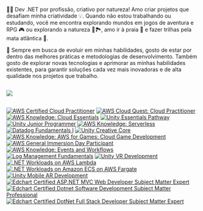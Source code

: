 👨‍💻 Dev .NET por profissão, criativo por natureza! Amo criar projetos que desafiam minha criatividade 💡. 
Quando não estou trabalhando ou estudando, você me encontra explorando mundos em jogos de aventura e RPG 🎮 ou explorando a natureza 🌴🏞️, amo ir à praia 🌊 e fazer trilhas pela mata atlântica 🌿.

🔎 Sempre em busca de evoluir em minhas habilidades, gosto de estar por dentro das melhores práticas e metodologias de desenvolvimento. Também gosto de explorar novas tecnologias e aprimorar as minhas habilidades existentes, para garantir soluções cada vez mais inovadoras e de alta qualidade nos projetos que trabalho.

## 

<div>
  <img src="https://github-readme-stats.vercel.app/api/top-langs/?username=vitormartins1&layout=compact&langs_count=14&hide=xslt,php,html,css,scss,shell,smalltalk"/> <!-- c%2B%2B -->
</div>

##

<!--START_SECTION:badges-->
[![AWS Certified Cloud Practitioner](https://images.credly.com/size/94x94/images/00634f82-b07f-4bbd-a6bb-53de397fc3a6/image.png)](http://www.credly.com/badges/d6a72e5b-241b-4c19-af65-30ec9c78c258 "AWS Certified Cloud Practitioner")
[![AWS Cloud Quest: Cloud Practitioner](https://images.credly.com/size/94x94/images/2784d0d8-327c-406f-971e-9f0e15097003/image.png)](http://www.credly.com/badges/ae53f3cb-fb84-4088-9f70-b9e023a497ab "AWS Cloud Quest: Cloud Practitioner")
[![AWS Knowledge: Cloud Essentials](https://images.credly.com/size/94x94/images/ec621e2a-c8f0-4459-806c-ae11829d372a/image.png)](http://www.credly.com/badges/479b61f4-8a36-4684-ad7e-e5fc5455707e "AWS Knowledge: Cloud Essentials")
[![Unity Essentials Pathway](https://images.credly.com/size/94x94/images/2ebece18-451f-4f69-868a-9b5edac57567/image.png)](http://www.credly.com/badges/ebef9854-7d1a-41a6-a901-5c193b0f5e25 "Unity Essentials Pathway")
[![Unity Junior Programmer](https://images.credly.com/size/94x94/images/03d1c2f6-6182-49bd-b5af-2ef6d28b5383/image.png)](http://www.credly.com/badges/dd2d5c67-39e7-44be-bc62-595697786865 "Unity Junior Programmer")
[![AWS Knowledge: Serverless](https://images.credly.com/size/94x94/images/e07c6cc4-b737-4d7e-8ce8-66b6b7a60367/image.png)](http://www.credly.com/badges/b8b373ca-954e-4604-a47f-f3cfe7e52bf5 "AWS Knowledge: Serverless")
[![Datadog Fundamentals I](https://images.credly.com/size/94x94/images/cef11d4b-c843-4b7d-8fd2-d562181f1656/image.png)](http://www.credly.com/badges/03bc0dc9-fc0d-45fe-8bb1-d4d8b10e1b1d "Datadog Fundamentals I")
[![Unity Creative Core](https://images.credly.com/size/94x94/images/24c48b7e-6c7b-4763-91e7-379565ba4e42/image.png)](http://www.credly.com/badges/57552fe8-4349-40ee-8d80-3b904e72fa08 "Unity Creative Core")
[![AWS Knowledge: AWS for Games: Cloud Game Development](https://images.credly.com/size/94x94/images/1e1e332c-cbe5-4358-9491-748cc5c5d15f/image.png)](http://www.credly.com/badges/9928d98a-7953-492b-a84e-23a5820a4028 "AWS Knowledge: AWS for Games: Cloud Game Development")
[![AWS General Immersion Day Participant](https://images.credly.com/size/94x94/images/52fa067b-fd7b-4083-bd36-b554cd134773/image.png)](http://www.credly.com/badges/b636f4f5-91c0-419a-96c2-085ae106bd5a "AWS General Immersion Day Participant")
[![AWS Knowledge: Events and Workflows](https://images.credly.com/size/94x94/images/65b806c9-c09d-4125-bfb0-8fc87f4699ac/image.png)](http://www.credly.com/badges/85c3b2f8-7783-4452-8fde-9b23587c017c "AWS Knowledge: Events and Workflows")
[![Log Management Fundamentals](https://images.credly.com/size/94x94/images/26692a79-c6c3-48c0-bfba-8543d6fc2cec/image.png)](http://www.credly.com/badges/48687d16-6218-4a09-857d-3431312248b7 "Log Management Fundamentals")
[![Unity VR Development](https://images.credly.com/size/94x94/images/e0d9d005-83fd-404d-816e-9957220f2316/image.png)](http://www.credly.com/badges/7532a1d0-97b0-4e89-b568-e9f022aa1465 "Unity VR Development")
[![.NET Workloads on AWS Lambda](https://images.credly.com/size/94x94/images/221e7d7f-bceb-422e-8c31-436ecbcda614/image.png)](http://www.credly.com/badges/f2b55148-9c5f-4766-99d0-c5975569d20c ".NET Workloads on AWS Lambda")
[![.NET Workloads on Amazon ECS on AWS Fargate](https://images.credly.com/size/94x94/images/7e5e1967-439e-48e5-a913-625c712b2dc5/image.png)](http://www.credly.com/badges/3fe9ebcd-7ed3-484c-9263-285a96f51556 ".NET Workloads on Amazon ECS on AWS Fargate")
[![Unity Mobile AR Development](https://images.credly.com/size/94x94/images/40afed7b-df8f-44a9-9933-509cdf4abbc3/image.png)](http://www.credly.com/badges/427db297-0914-49b0-98a5-c3aa5838e388 "Unity Mobile AR Development")
[![Edchart Certified ASP.NET MVC Web Developer Subject Matter Expert](https://images.credly.com/size/94x94/images/b834fd29-a78f-4a10-9657-e750c310aefb/image.png)](http://www.credly.com/badges/0236000b-d7da-4113-81a7-58d2d1f9d4fb "Edchart Certified ASP.NET MVC Web Developer Subject Matter Expert")
[![Edchart Certified Dotnet Software Development Subject Matter Professional](https://images.credly.com/size/94x94/images/0b949872-2e9b-4734-a651-225d25cdb5f7/Dotnet_Software_Development_SMP.png)](http://www.credly.com/badges/d9ffa5f2-70a4-4b50-ba61-7564066e2ad5 "Edchart Certified Dotnet Software Development Subject Matter Professional")
[![Edchart Certified DotNet Full Stack Developer Subject Matter Expert](https://images.credly.com/size/94x94/images/3f254179-b698-473c-be4b-23cd7de7c8b3/image.png)](http://www.credly.com/badges/620ee6a1-4bc2-4e77-a07e-06bfe6301300 "Edchart Certified DotNet Full Stack Developer Subject Matter Expert")
<!--END_SECTION:badges-->
